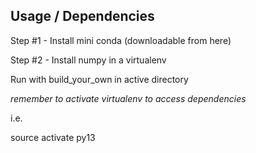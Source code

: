 
Usage / Dependencies
--------------------

Step #1 - Install mini conda (downloadable from here) 

Step #2 - Install numpy in a virtualenv

Run with build_your_own in active directory 

*remember to activate virtualenv to access dependencies*

i.e.

source activate py13



